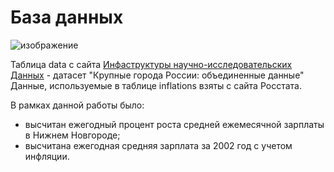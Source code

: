 # База данных
![изображение](https://github.com/IgorShestakov/WageSQL/assets/108294553/aba5a545-fdb7-4e47-8b86-45c70d72a6af)

Таблица data c сайта [Инфаструктуры научно-исследовательских Данных](https://wiki.data-in.ru) - датасет "Крупные города России: объединенные данные"
Данные, используемые в таблице inflations взяты с сайта Росстата.

В рамках данной работы было:
- высчитан ежегодный процент роста средней ежемесячной зарплаты в Нижнем Новгороде;
- высчитана ежегодная средняя зарплата за 2002 год с учетом инфляции. 
